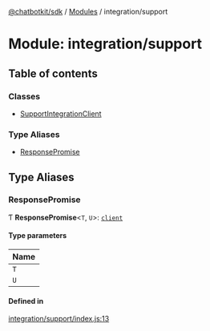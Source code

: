 [@chatbotkit/sdk](../README.md) / [Modules](../modules.md) / integration/support

# Module: integration/support

## Table of contents

### Classes

- [SupportIntegrationClient](../classes/integration_support.SupportIntegrationClient.md)

### Type Aliases

- [ResponsePromise](integration_support.md#responsepromise)

## Type Aliases

### ResponsePromise

Ƭ **ResponsePromise**\<`T`, `U`\>: [`client`](client.md)

#### Type parameters

| Name |
| :------ |
| `T` |
| `U` |

#### Defined in

[integration/support/index.js:13](https://github.com/chatbotkit/node-sdk/blob/main/packages/sdk/src/integration/support/index.js#L13)
